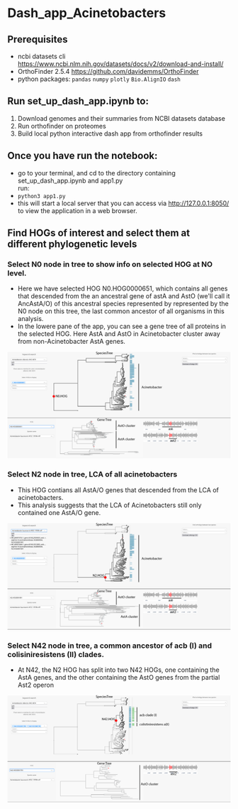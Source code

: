 # Dash_app_Acinetobacters  
## Prerequisites  
* ncbi datasets cli https://www.ncbi.nlm.nih.gov/datasets/docs/v2/download-and-install/  
* OrthoFinder 2.5.4 https://github.com/davidemms/OrthoFinder   
* python packages: `pandas` `numpy` `plotly` `Bio.AlignIO` `dash`

## Run set_up_dash_app.ipynb to:  
1. Download genomes and their summaries from NCBI datasets database   
2. Run orthofinder on proteomes  
3. Build local python interactive dash app from orthofinder results

## Once you have run the notebook:   
* go to your terminal,  and cd to the directory containing set_up_dash_app.ipynb and app1.py  
run:  
* `python3 app1.py`  
* this will start a local server that you can access via http://127.0.0.1:8050/ 
to view the application in a web browser.

## Find HOGs of interest and select them at different phylogenetic levels
### Select N0 node in tree to show info on selected HOG at NO level.
* Here we have selected HOG N0.HOG0000651, which contains all genes that descended from
  the an ancestral gene of astA and AstO (we'll call it AncAstA/O) of this ancestral species
   represented by represented by the N0 node on this tree, the last common ancestor of all organisms in this analysis.
* In the lowere pane of the app, you can see a gene tree of all proteins in the selected HOG. Here AstA and AstO in
  Acinetobacter cluster away from non-Acinetobacter AstA genes.
  
![Logo](assets/N0.png)
  
### Select N2 node in tree, LCA of all acinetobacters 
* This HOG contians all AstA/O genes that descended from the LCA of acinetobacters.
* This analysis suggests that the LCA of Acinetobacters still only contained one AstA/O gene.
  
![Logo](assets/N2.png)

### Select N42 node in tree, a common ancestor of acb (I) and colisiniresistens (II) clades.
* At N42, the N2 HOG has split into two N42 HOGs, one containing the AstA genes, and the other containing the
  AstO genes from the partial Ast2 operon
  
![Logo](assets/N42.png)

